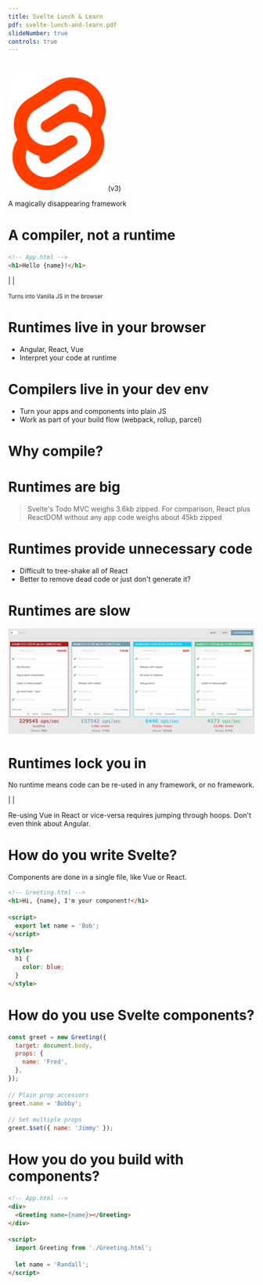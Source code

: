 ```yaml
---
title: Svelte Lunch & Learn
pdf: svelte-lunch-and-learn.pdf
slideNumber: true
controls: true
---
```


# 

<img src="assets/svelte.svg" alt="logo" width="200"/> (v3)

A magically disappearing framework

# A compiler, not a runtime

```html
<!-- App.html -->
<h1>Hello {name}!</h1>
```

|
|

<small>Turns into Vanilla JS in the browser</small>


# Runtimes live in your browser

* Angular, React, Vue
* Interpret your code at runtime


# Compilers live in your dev env

* Turn your apps and components into plain JS
* Work as part of your build flow (webpack, rollup, parcel)


# Why compile?


# Runtimes are big

> Svelte's Todo MVC weighs 3.6kb zipped. For comparison, React plus ReactDOM without any app code weighs about 45kb zipped


# Runtimes provide unnecessary code

* Difficult to tree-shake all of React
* Better to remove dead code or just don't generate it?


# Runtimes are slow 

![](assets/svelte-benchmarks2.jpg)


# Runtimes lock you in

No runtime means code can be re-used in any framework, or no framework.

|
|

Re-using Vue in React or vice-versa requires jumping through hoops. Don't even think about Angular.


# How do you write Svelte?

Components are done in a single file, like Vue or React.

```html
<!-- Greeting.html -->
<h1>Hi, {name}, I'm your component!</h1>

<script>
  export let name = 'Bob';
</script>

<style>
  h1 {
    color: blue;
  }
</style>
```


# How do you use Svelte components?


```js
const greet = new Greeting({
  target: document.body,
  props: {
    name: 'Fred',
  },
});

// Plain prop accessors
greet.name = 'Bobby';

// Set multiple props
greet.$set({ name: 'Jimmy' });
```


# How you do you build with components?

```html
<!-- App.html -->
<div>
  <Greeting name={name}></Greeting>
</div>

<script>
  import Greeting from './Greeting.html';

  let name = 'Randall';
</script>
```